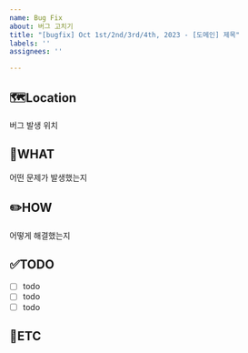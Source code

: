 ```yaml
---
name: Bug Fix
about: 버그 고치기
title: "[bugfix] Oct 1st/2nd/3rd/4th, 2023 - [도메인] 제목"
labels: ''
assignees: ''

---
```


🗺️Location
-
버그 발생 위치

🤷WHAT
-
어떤 문제가 발생했는지

✏️HOW
-
어떻게 해결했는지

✅TODO
-
- [ ] todo
- [ ] todo
- [ ] todo

🐾ETC
-
